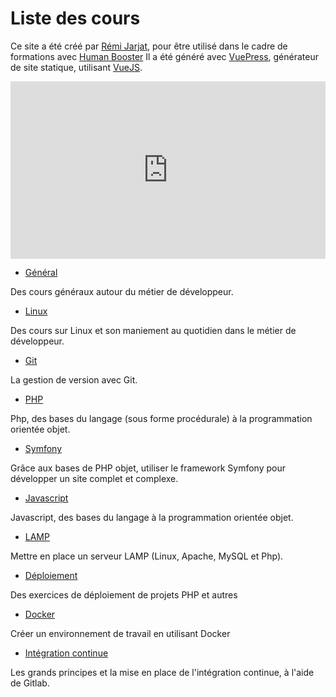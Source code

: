 # Liste des cours

Ce site a été créé par [Rémi Jarjat](https://www.drakona.fr/cv/CV_Remi-Jarjat.pdf), pour être utilisé dans le cadre de formations avec [Human Booster](https://humanbooster.com/)
Il a été généré avec [VuePress](https://vuepress.vuejs.org/), générateur de site statique, utilisant [VueJS](https://vuejs.org/).

<div style="position: relative; padding-bottom: 56.25%; height: 0;"><iframe src="https://www.loom.com/embed/7ca52359cf444251a56f40b668617798" frameborder="0" webkitallowfullscreen mozallowfullscreen allowfullscreen style="position: absolute; top: 0; left: 0; width: 100%; height: 100%;"></iframe></div>


- [Général](general/)

Des cours généraux autour du métier de développeur.

- [Linux](linux/)

Des cours sur Linux et son maniement au quotidien dans le métier de développeur.
 
- [Git](git/)

La gestion de version avec Git.

- [PHP](php/)

Php, des bases du langage (sous forme procédurale) à la programmation orientée objet.

- [Symfony](symfony/)

Grâce aux bases de PHP objet, utiliser le framework Symfony pour développer un site complet et complexe.

- [Javascript](js/)

Javascript, des bases du langage à la programmation orientée objet. 

- [LAMP](lamp/)

Mettre en place un serveur LAMP (Linux, Apache, MySQL et Php).

- [Déploiement](deploy/)

Des exercices de déploiement de projets PHP et autres

- [Docker](docker/)

Créer un environnement de travail en utilisant Docker

- [Intégration continue](ci/)

Les grands principes et la mise en place de l'intégration continue, à l'aide de Gitlab. 

